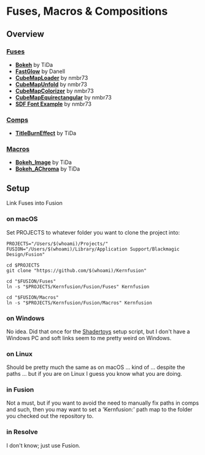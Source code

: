# Fuses, Macros & Compositions

## Overview

### [Fuses](Fuses/README.md)
- **[Bokeh](Fuses/tida/Bokeh.md)** by TiDa
- **[FastGlow](Fuses/danell/FastGlow.md)** by Danell
- **[CubeMapLoader](Fuses/nmbr73/CubeMapLoader.md)** by nmbr73
- **[CubeMapUnfold](Fuses/nmbr73/CubeMapUnfold.md)** by nmbr73
- **[CubeMapColorizer](Fuses/nmbr73/CubeMapColorizer.md)** by nmbr73
- **[CubeMapEquirectangular](Fuses/nmbr73/CubeMapEquirectangular.md)** by nmbr73
- **[SDF Font Example](Fuses/nmbr73/SDF_Font_Example.md)** by nmbr73

### [Comps](Comp/README.md)
- **[TitleBurnEffect](Comp/tida/TitleBurnEffect.md)** by TiDa

### [Macros](Macros/README.md)
- **[Bokeh_Image](Macros/tida/Bokeh_Image.md)** by TiDa
- **[Bokeh_AChroma](Macros/tida/Bokeh_AChroma.md)** by TiDa


## Setup

Link Fuses into Fusion

### on macOS

Set PROJECTS to whatever folder you want to clone the project into:

    PROJECTS="/Users/$(whoami)/Projects/"
    FUSION="/Users/$(whoami)/Library/Application Support/Blackmagic Design/Fusion"

    cd $PROJECTS
    git clone "https://github.com/$(whoami)/Kernfusion"

    cd "$FUSION/Fuses"
    ln -s "$PROJECTS/Kernfusion/Fusion/Fuses" Kernfusion

    cd "$FUSION/Macros"
    ln -s "$PROJECTS/Kernfusion/Fusion/Macros" Kernfusion

### on Windows

No idea. Did that once for the [Shadertoys](https://nmbr73.github.io/Shadertoys/) setup script, but I don't have a Windows PC and soft links seem to me pretty weird on Windows.

### on Linux

Should be pretty much the same as on macOS ... kind of ... despite the paths ... but if you are on Linux I guess you know what you are doing.

### in Fusion

Not a must, but if you want to avoid the need to manually fix paths in comps and such, then you may want to set a 'Kernfusion:' path map to the folder you checked out the repository to.

### in Resolve

I don't know; just use Fusion.